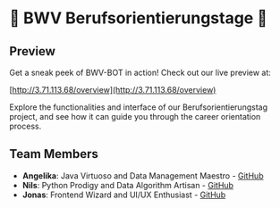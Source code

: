 # 🚧 BWV Berufsorientierungstage 🚧

## Preview

Get a sneak peek of BWV-BOT in action! Check out our live preview at:

[http://3.71.113.68/overview](http://3.71.113.68/overview)

Explore the functionalities and interface of our Berufsorientierungstag project, and see how it can guide you through the career orientation process.

## Team Members

- **Angelika**: Java Virtuoso and Data Management Maestro - [GitHub](https://github.com/aneuberger87)
- **Nils**: Python Prodigy and Data Algorithm Artisan - [GitHub](https://github.com/NilsWin)
- **Jonas**: Frontend Wizard and UI/UX Enthusiast - [GitHub](https://github.com/jonashaven)
